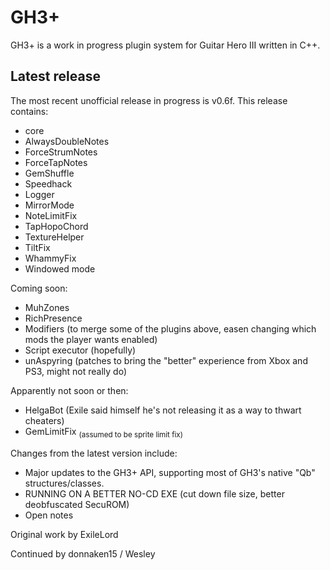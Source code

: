 GH3+
====

GH3+ is a work in progress plugin system for Guitar Hero III written in C++.

Latest release
--------------

The most recent unofficial release in progress is v0.6f. This release contains:
- core
- AlwaysDoubleNotes
- ForceStrumNotes
- ForceTapNotes
- GemShuffle
- Speedhack
- Logger
- MirrorMode
- NoteLimitFix
- TapHopoChord
- TextureHelper
- TiltFix
- WhammyFix
- Windowed mode

Coming soon:
- MuhZones
- RichPresence
- Modifiers (to merge some of the plugins above, easen changing which mods the player wants enabled)
- Script executor (hopefully)
- unAspyring (patches to bring the "better" experience from Xbox and PS3, might not really do)

Apparently not soon or then:
- HelgaBot (Exile said himself he's not releasing it as a way to thwart cheaters)
- GemLimitFix <sub>(assumed to be sprite limit fix)</sub>

Changes from the latest version include:
- Major updates to the GH3+ API, supporting most of GH3's native "Qb" structures/classes.
- RUNNING ON A BETTER NO-CD EXE (cut down file size, better deobfuscated SecuROM)
- Open notes

Original work by ExileLord

Continued by donnaken15 / Wesley

<!--FAQ:
- Q: "What's [FastGH3](https://donnaken15.tk/FastGH3)?"
- A: Nothing you need to worry about...-->